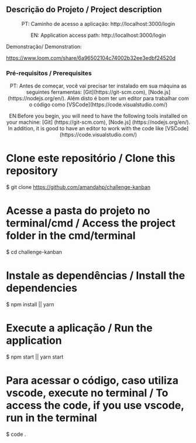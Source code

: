 ## Descrição do Projeto / Project description
<p align="center">PT: Caminho de acesso a aplicação: http://localhost:3000/login </p>
<p align="center">EN: Application access path: http://localhost:3000/login</p>
<p>Demonstração/ Demonstration:</p>

https://www.loom.com/share/6a96502104c74002b32ee3edbf24520d




### Pré-requisitos / Prerequisites
<p align="center"> PT: Antes de começar, você vai precisar ter instalado em sua máquina as seguintes ferramentas:
[Git](https://git-scm.com), [Node.js](https://nodejs.org/en/). 
Além disto é bom ter um editor para trabalhar com o código como [VSCode](https://code.visualstudio.com/)  </p>
<p align="center"> EN:Before you begin, you will need to have the following tools installed on your machine:
[Git] (https://git-scm.com), [Node.js] (https://nodejs.org/en/).
In addition, it is good to have an editor to work with the code like [VSCode] (https://code.visualstudio.com/)
</p>

# Clone este repositório / Clone this repository
$ git clone <https://github.com/amandahp/challenge-kanban>

# Acesse a pasta do projeto no terminal/cmd / Access the project folder in the  cmd/terminal
$ cd challenge-kanban

# Instale as dependências / Install the dependencies
$ npm install || yarn 

# Execute a aplicação / Run the application
$ npm start || yarn start

# Para acessar o código, caso utiliza vscode, execute no terminal / To access the code, if you use vscode, run in the terminal
$ code .
